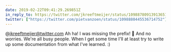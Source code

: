 ```yaml
---
date: 2019-02-22T09:41:29.269851Z
in_reply_to: https://twitter.com/jkreeftmeijer/status/1098878091391365120
twitter: ["https://twitter.com/pietvanzoen/status/1098880445536714752"]
---
```

@jkreeftmeijer@twitter.com Ah ha! I was missing the prefix! 🤔 And no worries. We're all busy people. When I get some time I'll at least try to write up some documentation from what I've learned. :)
